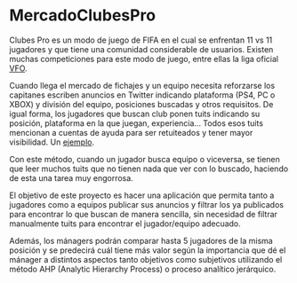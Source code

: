 # MercadoClubesPro
Clubes Pro es un modo de juego de FIFA en el cual se enfrentan 11 
vs 11 jugadores y que tiene una comunidad considerable de usuarios.
Existen muchas competiciones para este modo de juego, entre ellas 
la liga oficial [VFO](http://www.vfospain.com/psn/).

Cuando llega el mercado de fichajes y un equipo necesita reforzarse
los capitanes escriben anuncios en Twitter indicando plataforma
(PS4, PC o XBOX) y división del equipo, posiciones buscadas y otros
requisitos. De igual forma, los jugadores que buscan club ponen
tuits indicando su posición, plataforma en la que juegan,
experiencia... Todos esos tuits mencionan a cuentas de ayuda para
ser retuiteados y tener mayor visibilidad. Un [ejemplo](https://twitter.com/p3dr3tti_87/status/1425809287943761929).

Con este método, cuando un jugador busca equipo o viceversa, se
tienen que leer muchos tuits que no tienen nada que ver con lo
buscado, haciendo de esta una tarea muy engorrosa.

El objetivo de este proyecto es hacer una aplicación que permita 
tanto a jugadores como a equipos publicar sus anuncios y filtrar 
los ya publicados para encontrar lo que buscan de manera sencilla,
sin necesidad de filtrar manualmente tuits para encontrar el
jugador/equipo adecuado. 

Además, los mánagers podrán comparar hasta 5 jugadores de la misma posición 
y se predecirá cuál tiene más valor según la importancia que dé el mánager 
a distintos aspectos tanto objetivos como subjetivos  utilizando el 
método AHP (Analytic Hierarchy Process) o proceso analítico jerárquico.
